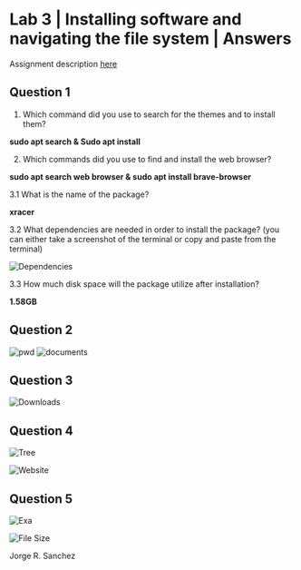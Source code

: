 # Lab 3 | Installing software and navigating the file system | Answers
Assignment description [here](https://raw.githubusercontent.com/ra559/cis106/main/labs/lab3.md)

## Question 1
1. Which command did you use to search for the themes and to install them? 
   
**sudo apt search & Sudo apt install**

2. Which commands did you use to find and install the web browser?

**sudo apt search web browser & sudo apt install brave-browser**

3.1 What is the name of the package?

**xracer**

3.2 What dependencies are needed in order to install the package? (you can either take a screenshot of the terminal or copy and paste from the terminal)

![Dependencies](dependencies.png)

3.3 How much disk space will the package utilize after installation?

**1.58GB**
 

## Question 2

![pwd](pwd.png)
![documents](documents.png)

## Question 3

![Downloads](downloads.png)

## Question 4

![Tree](tree.png)

![Website](website.png)

## Question 5

![Exa](exa.png)

![File Size](filesize.png)

Jorge R. Sanchez

